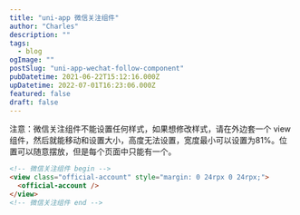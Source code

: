 ```yaml
---
title: "uni-app 微信关注组件"
author: "Charles"
description: ""
tags:
  - blog
ogImage: ""
postSlug: "uni-app-wechat-follow-component"
pubDatetime: 2021-06-22T15:12:16.000Z
upDatetime: 2022-07-01T16:23:06.000Z
featured: false
draft: false
---
```


注意：微信关注组件不能设置任何样式，如果想修改样式，请在外边套一个 view 组件，然后就能移动和设置大小，高度无法设置，宽度最小可以设置为81%。位置可以随意摆放，但是每个页面中只能有一个。

```html
<!-- 微信关注组件 begin -->
<view class="official-account" style="margin: 0 24rpx 0 24rpx;">
  <official-account />
</view>
<!-- 微信关注组件 end -->
```
